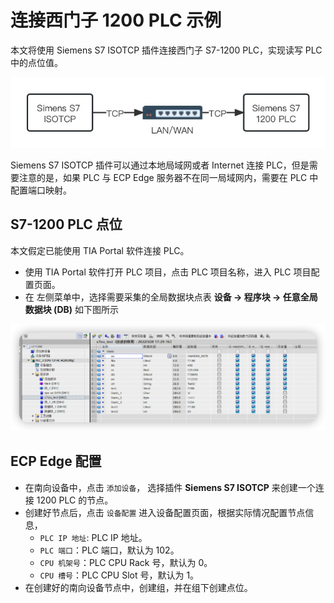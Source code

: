 # 连接西门子 1200 PLC 示例

本文将使用 Siemens S7 ISOTCP 插件连接西门子 S7-1200 PLC，实现读写 PLC 中的点位值。

![connect-s71200](./assets/c1200.jpg)

Siemens S7 ISOTCP 插件可以通过本地局域网或者 Internet 连接 PLC，但是需要注意的是，如果 PLC 与 ECP Edge 服务器不在同一局域网内，需要在 PLC 中配置端口映射。

## S7-1200 PLC 点位

本文假定已能使用 TIA Portal 软件连接 PLC。

* 使用 TIA Portal 软件打开 PLC 项目，点击 PLC 项目名称，进入 PLC 项目配置页面。
* 在 左侧菜单中，选择需要采集的全局数据块点表 **设备 -> 程序块 -> 任意全局数据块 (DB)** 如下图所示

![s71200-tag](./assets/s71200_tag.png)

## ECP Edge 配置

* 在南向设备中，点击 `添加设备`， 选择插件 **Siemens S7 ISOTCP** 来创建一个连接 1200 PLC 的节点。
* 创建好节点后，点击 `设备配置` 进入设备配置页面，根据实际情况配置节点信息，
  * `PLC IP 地址`: PLC IP 地址。
  * `PLC 端口`：PLC 端口，默认为 102。
  * `CPU 机架号`：PLC CPU Rack 号，默认为 0。
  * `CPU 槽号`：PLC CPU Slot 号，默认为 1。
* 在创建好的南向设备节点中，创建组，并在组下创建点位。
